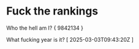 # Fuck the rankings

Who the hell am I?
{ 9842134 }

What fucking year is it?
[ 2025-03-03T09:43:20Z ]
